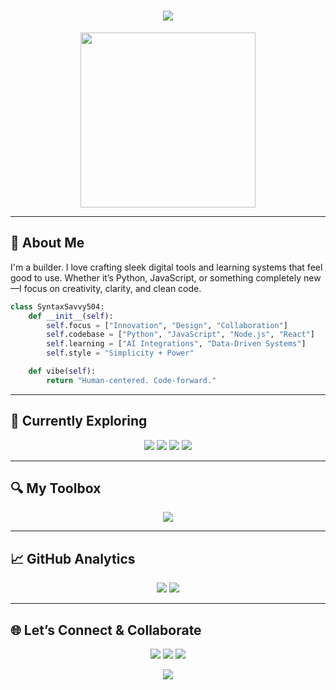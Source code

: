 
<h1 align="center">
  <img src="https://readme-typing-svg.herokuapp.com?font=Fira+Code&weight=700&size=28&duration=2500&pause=1000&color=5FFFA2&center=true&vCenter=true&width=700&lines=Hi%2C+I'm+SyntaxSavvy504+%F0%9F%91%8B;Creative+Technologist+%7C+Lifelong+Learner;Let%E2%80%99s+Build+Something+Great+Together" />
</h1>

<p align="center">
  <img src="https://media.giphy.com/media/v1.Y2lkPTc5MGI3NjExdWZ2Ymd5aHp3YzRrMjZ6ZGU2M2oyMHliZGw3bzNzbmN1NnFza3g1NyZlcD12MV9naWZzX3NlYXJjaCZjdD1n/Dh5q0sShxgp13DwrvG/giphy.gif" width="280"/>
</p>

---

## 🚀 About Me
I'm a builder. I love crafting sleek digital tools and learning systems that feel good to use. Whether it’s Python, JavaScript, or something completely new—I focus on creativity, clarity, and clean code.

```python
class SyntaxSavvy504:
    def __init__(self):
        self.focus = ["Innovation", "Design", "Collaboration"]
        self.codebase = ["Python", "JavaScript", "Node.js", "React"]
        self.learning = ["AI Integrations", "Data-Driven Systems"]
        self.style = "Simplicity + Power"

    def vibe(self):
        return "Human-centered. Code-forward."
```

---

## 🧠 Currently Exploring
<p align="center">
  <img src="https://img.shields.io/badge/Python-black?style=for-the-badge&logo=python&logoColor=green" />
  <img src="https://img.shields.io/badge/React-black?style=for-the-badge&logo=react&logoColor=cyan" />
  <img src="https://img.shields.io/badge/Creative+Coding-black?style=for-the-badge&logo=processingfoundation&logoColor=white" />
  <img src="https://img.shields.io/badge/AI+&+ML-black?style=for-the-badge&logo=openai&logoColor=white" />
</p>

---

## 🔍 My Toolbox
<p align="center">
  <img src="https://skillicons.dev/icons?i=python,js,react,nodejs,html,css,git,docker,vscode,figma" />
</p>

---

## 📈 GitHub Analytics
<p align="center">
  <img src="https://github-readme-stats.vercel.app/api?username=SyntaxSavvy504&show_icons=true&theme=radical&hide=prs&count_private=true" />
  <img src="https://github-readme-streak-stats.herokuapp.com?user=SyntaxSavvy504&theme=radical" />
</p>

---

## 🌐 Let’s Connect & Collaborate
<p align="center">
  <a href="mailto:youremail@example.com"><img src="https://img.shields.io/badge/Email-000?style=for-the-badge&logo=gmail&logoColor=white"/></a>
  <a href="https://www.linkedin.com/in/yourprofile/"><img src="https://img.shields.io/badge/LinkedIn-000?style=for-the-badge&logo=linkedin&logoColor=white"/></a>
  <a href="https://github.com/SyntaxSavvy504"><img src="https://img.shields.io/badge/GitHub-000?style=for-the-badge&logo=github&logoColor=white"/></a>
</p>

<p align="center">
  <img src="https://capsule-render.vercel.app/api?type=waving&color=gradient&height=100&section=footer&text=Thanks+for+visiting!&fontColor=white" />
</p>
